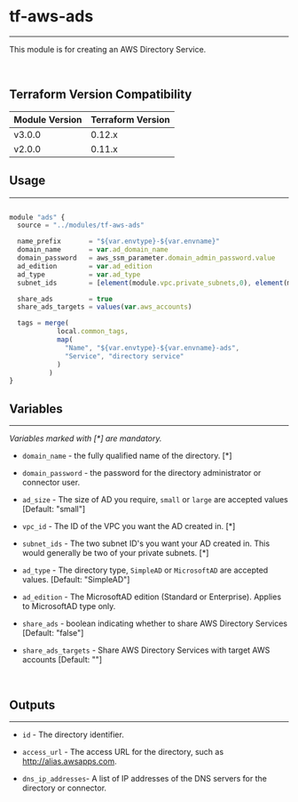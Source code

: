 # tf-aws-ads
-----

This module is for creating an AWS Directory Service.

<br />

## Terraform Version Compatibility
Module Version|Terraform Version
---|---
v3.0.0|0.12.x
v2.0.0|0.11.x

## Usage
-----

```js

module "ads" {
  source = "../modules/tf-aws-ads"

  name_prefix       = "${var.envtype}-${var.envname}"
  domain_name       = var.ad_domain_name
  domain_password   = aws_ssm_parameter.domain_admin_password.value
  ad_edition        = var.ad_edition
  ad_type           = var.ad_type
  subnet_ids        = [element(module.vpc.private_subnets,0), element(module.vpc.private_subnets,1)]

  share_ads         = true
  share_ads_targets = values(var.aws_accounts)

  tags = merge(
            local.common_tags,
            map(
              "Name", "${var.envtype}-${var.envname}-ads",
              "Service", "directory service"
            )
          )
}

```


## Variables
---------
_Variables marked with [*] are mandatory._

 - `domain_name` - the fully qualified name of the directory. [*]

 - `domain_password` - the password for the directory administrator or connector user.

 - `ad_size` - The size of AD you require, `small` or `large` are accepted values [Default: "small"]

 - `vpc_id` - The ID of the VPC you want the AD created in. [*]

 - `subnet_ids` - The two subnet ID's you want your AD created in. This would generally be two of your private subnets. [*]

 - `ad_type` - The directory type, `SimpleAD` or `MicrosoftAD` are accepted values. [Default: "SimpleAD"]

 - `ad_edition` - The MicrosoftAD edition (Standard or Enterprise). Applies to MicrosoftAD type only.

 - `share_ads` - boolean indicating whether to share AWS Directory Services [Default: "false"]

 - `share_ads_targets` - Share AWS Directory Services with target AWS accounts [Default: ""]

<br />

## Outputs
---------
 - `id` - The directory identifier.

 - `access_url` - The access URL for the directory, such as http://alias.awsapps.com.

 - `dns_ip_addresses`- A list of IP addresses of the DNS servers for the directory or connector.
